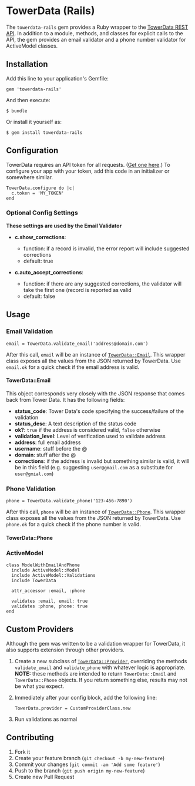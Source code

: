 # TowerData (Rails)

The `towerdata-rails` gem provides a Ruby wrapper to the [TowerData REST API](http://www.towerdata.com/api). In addition to a module, methods, and classes for explicit calls to the API, the gem provides an email validator and a phone number validator for ActiveModel classes.

## Installation

Add this line to your application's Gemfile:

    gem 'towerdata-rails'

And then execute:

    $ bundle

Or install it yourself as:

    $ gem install towerdata-rails

## Configuration

TowerData requires an API token for all requests. ([Get one here](http://info.towerdata.com/real-time-free-trial).) To configure your app with your token, add this code in an initializer or somewhere similar.

    TowerData.configure do |c|
      c.token = 'MY_TOKEN'
    end

### Optional Config Settings

**These settings are used by the Email Validator**
* **c.show_corrections**:
  * function: if a record is invalid, the error report will include suggested corrections
  * default: true

* **c.auto_accept_corrections**:
  * function: if there are any suggested corrections, the validator will take the first one (record is reported as valid
  * default: false

## Usage

### Email Validation

    email = TowerData.validate_email('address@domain.com')

After this call, `email` will be an instance of [`TowerData::Email`](https://github.com/eLocal/towerdata-rails/blob/master/lib/tower_data.rb#L80-L101). This wrapper class exposes all the values from the JSON returned by TowerData. Use `email.ok` for a quick check if the email address is valid.

#### TowerData::Email
This object corresponds very closely with the JSON response that comes back from Tower Data. It has the following fields:

* **status_code**:       Tower Data's code specifying the success/failure of the validation
* **status_desc**:       A text description of the status code
* **ok?**:               `true` if the address is considered valid, `false` otherwise
* **validation_level**:  Level of verification used to validate address
* **address**:           full email address
* **username**:          stuff before the @
* **domain**:            stuff after the @
* **corrections**:       if the address is invalid but something similar is valid, it will be in this field
 (e.g. suggesting `user@gmail.com` as a substitute for `user@gmial.com`)

### Phone Validation

    phone = TowerData.validate_phone('123-456-7890')

After this call, `phone` will be an instance of [`TowerData::Phone`](https://github.com/eLocal/towerdata-rails/blob/master/lib/tower_data.rb#L104-L134). This wrapper class exposes all the values from the JSON returned by TowerData. Use `phone.ok` for a quick check if the phone number is valid.

#### TowerData::Phone


### ActiveModel

    class ModelWithEmailAndPhone
      include ActiveModel::Model
      include ActiveModel::Validations
      include TowerData

      attr_accessor :email, :phone

      validates :email, email: true
      validates :phone, phone: true
    end

## Custom Providers

Although the gem was written to be a validation wrapper for TowerData, it also supports extension through other providers.

1. Create a new subclass of [`TowerData::Provider`](https://github.com/eLocal/towerdata-rails/blob/master/lib/tower_data/providers.rb#L8-L16), overriding the methods `validate_email` and `validate_phone` with whatever logic is appropriate. **NOTE:** these methods are intended to return `TowerData::Email` and `TowerData::Phone` objects. If you return something else, results may not be what you expect.
2. Immediately after your config block, add the following line:

    `TowerData.provider = CustomProviderClass.new`

3. Run validations as normal

## Contributing

1. Fork it
2. Create your feature branch (`git checkout -b my-new-feature`)
3. Commit your changes (`git commit -am 'Add some feature'`)
4. Push to the branch (`git push origin my-new-feature`)
5. Create new Pull Request
